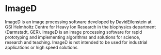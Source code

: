 # ImageD
ImageD is an image processing software developed by DavidEilenstein at GSI Helmholtz Centre for Heavy Ion Research in the biophysics department (Darmstadt, GER). ImageD is an image processing software for rapid prototyping and implementing algorithms  and solutions for science, research and teaching. ImageD is not intended to be used for industrial applications or high speed solutions.
